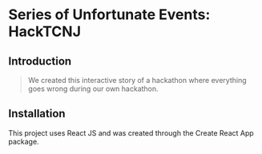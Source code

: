 # Series of Unfortunate Events: HackTCNJ

## Introduction

> We created this interactive story of a hackathon where everything goes wrong during our own hackathon.

## Installation

This project uses React JS and was created through the Create React App package.

